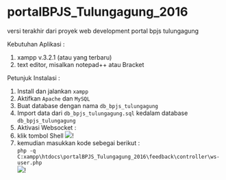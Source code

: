 # portalBPJS_Tulungagung_2016
versi terakhir dari proyek web development portal bpjs tulungagung  
  
Kebutuhan Aplikasi :  
1. xampp v.3.2.1 (atau yang terbaru)  
2. text editor, misalkan notepad++ atau Bracket  
  
Petunjuk Instalasi :  
1. Install dan jalankan ```xampp```  
2. Aktifkan ```Apache``` dan ```MySQL```  
3. Buat database dengan nama ```db_bpjs_tulungagung```  
4. Import data dari ```db_bpjs_tulungagung.sql``` kedalam database ```db_bpjs_tulungagung```  
5. Aktivasi Websocket :
 1. klik tombol Shell
 ![](https://raw.githubusercontent.com/dhanyn10/portalBPJS_Tulungagung_2016/master/bpjs_tulungagung_2016_0.png)!  
 2. kemudian masukkan kode sebegai berikut :  
 ```php -q C:xampp\htdocs\portalBPJS_Tulungagung_2016\feedback\controller\ws-user.php```  
 ![](https://raw.githubusercontent.com/dhanyn10/portalBPJS_Tulungagung_2016/master/bpjs_tulungagung_2016_1.png)!